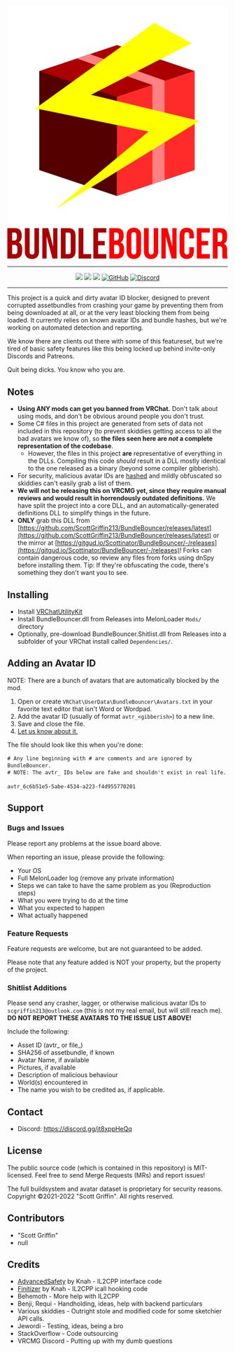 <p align="center">
  <a href="#"><img src="https://github.com/ScottGriffin213/BundleBouncer/raw/main/BundleBouncer/images/png/BundleBouncer-512.png"></a>
  <a href="#"><img src="https://github.com/ScottGriffin213/BundleBouncer/raw/main/BundleBouncer/images/png/BundleBouncer-text.png"></a>
</p>

---

<p align="center">
	<a href="https://github.com/ScottGriffin213/BundleBouncer/releases/latest"><img src="https://img.shields.io/github/v/release/ScottGriffin213/BundleBouncer?label=latest&style=for-the-badge"></a>
	<a href="https://github.com/ScottGriffin213/BundleBouncer/releases"><img src="https://img.shields.io/github/downloads/ScottGriffin213/BundleBouncer/total.svg?style=for-the-badge"></a>
	<a href="https://github.com/ScottGriffin213/BundleBouncer/graphs/contributors"><img src="https://img.shields.io/github/contributors/ScottGriffin213/BundleBouncer?style=for-the-badge"></a>
	<a href="https://github.com/ScottGriffin213/BundleBouncer/graphs/contributors"><img alt="GitHub" src="https://img.shields.io/github/license/ScottGriffin213/BundleBouncer?style=for-the-badge"></a>
  <a href="https://discord.gg/jt8xppHeQq"><img alt="Discord" src="https://img.shields.io/discord/935695835012952085?style=for-the-badge"></a>
</p>

---

This project is a quick and dirty avatar ID blocker, designed to prevent corrupted assetbundles from crashing your game by preventing them from being downloaded at all, or at the very least blocking them from being loaded.  It currently relies on known avatar IDs and bundle hashes, but we're working on automated detection and reporting.

We know there are clients out there with some of this featureset, but we're tired of basic safety features like this being locked up behind invite-only Discords and Patreons.

Quit being dicks.  You know who you are.

## Notes

* **Using ANY mods can get you banned from VRChat.** Don't talk about using mods, and don't be obvious around people you don't trust.
* Some C# files in this project are generated from sets of data not included in this repository (to prevent skiddies getting access to all the bad avatars we know of), so **the files seen here are _not_ a complete representation of the codebase**.
  * However, the files in this project **are** representative of everything in the DLLs. Compiling this code *should* result in a DLL mostly identical to the one released as a binary (beyond some compiler gibberish).
* For security, malicious avatar IDs are [hashed](https://en.wikipedia.org/wiki/Cryptographic_hash_function) and mildly obfuscated so skiddies can't easily grab a list of them.
* **We will not be releasing this on VRCMG yet, since they require manual reviews and would result in horrendously outdated definitions.** We have split the project into a core DLL, and an automatically-generated definitions DLL to simplify things in the future.
* **ONLY** grab this DLL from [https://github.com/ScottGriffin213/BundleBouncer/releases/latest](https://github.com/ScottGriffin213/BundleBouncer/releases/latest) or the mirror at [https://gitgud.io/Scottinator/BundleBouncer/-/releases](https://gitgud.io/Scottinator/BundleBouncer/-/releases)! Forks can contain dangerous code, so review any files from forks using dnSpy before installing them. Tip:  If they're obfuscating the code, there's something they don't want you to see.

## Installing

* Install [VRChatUtilityKit](https://github.com/SleepyVRC/Mods#vrchatutilitykit)
* Install BundleBouncer.dll from Releases into MelonLoader `Mods/` directory
* Optionally, pre-download BundleBouncer.Shitlist.dll from Releases into a subfolder of your VRChat install called `Dependencies/`.

## Adding an Avatar ID
NOTE: There are a bunch of avatars that are automatically blocked by the mod.

1. Open or create `VRChat\UserData\BundleBouncer\Avatars.txt` in your favorite text editor that isn't Word or Wordpad.
2. Add the avatar ID (usually of format `avtr_<gibberish>`) to a new line.
3. Save and close the file.
4. [Let us know about it.](#shitlist-additions)

The file should look like this when you're done:

```
# Any line beginning with # are comments and are ignored by BundleBouncer.
# NOTE: The avtr_ IDs below are fake and shouldn't exist in real life.

avtr_6c6b51e5-5abe-4534-a223-f4d955770201
```

## Support

### Bugs and Issues

Please report any problems at the issue board above.

When reporting an issue, please provide the following:

* Your OS
* Full MelonLoader log (remove any private information)
* Steps we can take to have the same problem as you (Reproduction steps)
* What you were trying to do at the time
* What you expected to happen
* What actually happened

### Feature Requests

Feature requests are welcome, but are not guaranteed to be added.

Please note that any feature added is NOT your property, but the property of the project. 

### Shitlist Additions

Please send any crasher, lagger, or otherwise malicious avatar IDs to `scgriffin213@outlook.com` (this is not my real email, but will still reach me). **DO NOT REPORT THESE AVATARS TO THE ISSUE LIST ABOVE!**

Include the following:

* Asset ID (avtr_ or file_)
* SHA256 of assetbundle, if known
* Avatar Name, if available
* Pictures, if available
* Description of malicious behaviour
* World(s) encountered in
* The name you wish to be credited as, if applicable.

## Contact

* Discord: https://discord.gg/jt8xppHeQq

## License

The public source code (which is contained in this repository) is MIT-licensed. Feel free to send Merge Requests (MRs) and report issues!

The full buildsystem and avatar dataset is proprietary for security reasons. Copyright &copy;2021-2022 "Scott Griffin". All rights reserved.

## Contributors

* "Scott Griffin"
* null

## Credits

* [AdvancedSafety](https://github.com/knah/VRCMods/tree/master/AdvancedSafety) by Knah - IL2CPP interface code
* [Finitizer](https://github.com/knah/VRCMods/tree/master/Finitizer) by Knah - IL2CPP icall hooking code
* Behemoth - More help with IL2CPP
* Benji, Requi - Handholding, ideas, help with backend particulars
* Various skiddies - Outright stole and modified code for some sketchier API calls.
* Jewordi - Testing, ideas, being a bro
* StackOverflow - Code outsourcing
* VRCMG Discord - Putting up with my dumb questions
